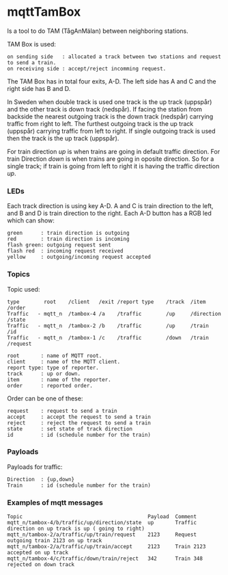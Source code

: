 # mqttTamBox
Is a tool to do TAM (TågAnMälan) between neighboring stations.

TAM Box is used:

	on sending side   : allocated a track between two stations and request to send a train.
	on receiving side : accept/reject incomming request.

The TAM Box has in total four exits, A-D.
The left side has A and C and the right side has B and D.

In Sweden when double track is used one track is the up track (uppspår) and the other track is down track (nedspår).
If facing the station from backside the nearest outgoing track is the down track (nedspår) carrying traffic from right to left.
The furthest outgoing track is the up track (uppspår) carrying traffic from left to right.
If single outgoing track is used then the track is the up track (uppspår).

For train direction *up* is when trains are going in default traffic direction.
For train Direction *down* is when trains are going in oposite direction.
So for a single track; if train is going from left to right it is having the traffic direction *up*.

### LEDs
Each track direction is using key A-D. A and C is train direction to the left, and B and D is train direction to the right.
Each A-D button has a RGB led which can show:

	green      : train direction is outgoing
	red        : train direction is incoming
	flash green: outgoing request sent
	flash red  : incoming request received
	yellow     : outgoing/incoming request accepted

### Topics
Topic used:

	type        root    /client   /exit /report type    /track  /item       /order
	Traffic   - mqtt_n  /tambox-4 /a    /traffic        /up     /direction  /state
	Traffic   - mqtt_n  /tambox-2 /b    /traffic        /up     /train      /id
	Traffic   - mqtt_n  /tambox-1 /c    /traffic        /down   /train      /request

	root       : name of MQTT root.
	client     : name of the MQTT client.
	report type: type of reporter.
	track      : up or down.
	item       : name of the reporter.
	order      : reported order.

Order can be one of these:

	request	   : request to send a train
	accept     : accept the request to send a train
	reject     : reject the request to send a train
	state      : set state of track direction
	id         : id (schedule number for the train)

### Payloads
Payloads for traffic:

	Direction  : {up,down}
	Train      : id (schedule number for the train)

### Examples of mqtt messages

	Topic                                         Payload  Comment
	mqtt_n/tambox-4/b/traffic/up/direction/state  up       Traffic direction on up track is up ( going to right)
	mqtt_n/tambox-2/a/traffic/up/train/request    2123     Request outgoing train 2123 on up track
	mqtt_n/tambox-2/a/traffic/up/train/accept     2123     Train 2123 accepted on up track
	mqtt_n/tambox-4/c/traffic/down/train/reject   342      Train 348 rejected on down track
